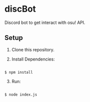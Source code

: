 # discBot

Discord bot to get interact with osu! API.

## Setup

1. Clone this repository.

2. Install Dependencies:

```shell

$ npm install

```

3. Run:

```shell

$ node index.js

```
